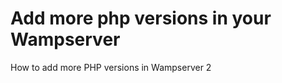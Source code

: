 Add more php versions in your Wampserver
=======================

How to add more PHP versions in Wampserver 2
